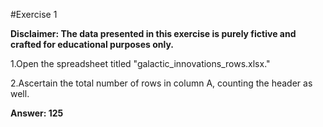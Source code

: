 #Exercise 1

**Disclaimer: The data presented in this exercise is purely fictive and crafted for educational purposes only.**

1.Open the spreadsheet titled "galactic_innovations_rows.xlsx."

2.Ascertain the total number of rows in column A, counting the header as well.

**Answer: 125**
